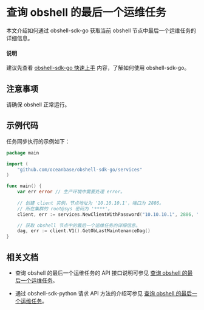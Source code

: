# 查询 obshell 的最后一个运维任务

本文介绍如何通过 obshell-sdk-go 获取当前 obshell 节点中最后一个运维任务的详细信息。

<main id="notice" type='explain'>
  <h4>说明</h4>
  <p>建议先查看 <a href='../100.quickstart-of-go.md'>obshell-sdk-go 快速上手</a> 内容，了解如何使用 obshell-sdk-go。</p>
</main>

## 注意事项

请确保 obshell 正常运行。

## 示例代码

任务同步执行的示例如下：

```go
package main

import (
    "github.com/oceanbase/obshell-sdk-go/services"
)

func main() {
    var err error // 生产环境中需要处理 error。
    
    // 创建 client 实例，节点地址为 '10.10.10.1'，端口为 2886。
    // 所在集群的 root@sys 密码为 '****'。
    client, err := services.NewClientWithPassword("10.10.10.1", 2886, "***")

    // 获取 obshell 节点中的最后一个运维任务的详细信息。
    dag, err := client.V1().GetObLastMaintenanceDag()
}
```

## 相关文档

* 查询 obshell 的最后一个运维任务的 API 接口说明可参见 [查询 obshell 的最后一个运维任务](../../../400.obshell-api-reference/1000.task-management/2700.get-agent-last-o-m-task.md)。

* 通过 obshell-sdk-python 请求 API 方法的介绍可参见 [查询 obshell 的最后一个运维任务](../../100.python/1000.task-management/2700.get-agent-last-o-m-task-of-python.md)。
